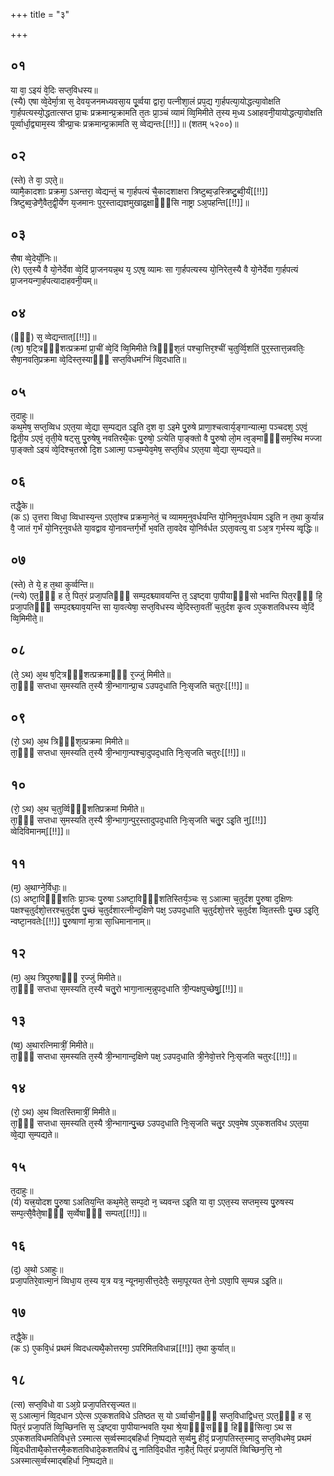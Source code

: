 +++
title = "३"

+++
## ०१
या वा᳘ ऽइयं वे᳘दिः सप्त᳘विधस्य॥  
(स्यै) एषा व्वे᳘देर्मा᳘त्रा स᳘ देवय᳘जनमध्यवसा᳘य पू᳘र्व्वया द्वारा᳘ पत्नीशा᳘लं प्रप᳘द्य गा᳘र्हपत्या᳘योद्धत्या᳘वोक्षति गा᳘र्हपत्यस्यो᳘द्धतात्सप्त प्रा᳘चः प्रक्रमान्प्र᳘क्रामति त᳘तः प्रा᳘ञ्चं व्यामं व्वि᳘मिमीते त᳘स्य म᳘ध्य ऽआहवनी᳘यायोद्धत्या᳘वोक्षति पूर्व्वार्धा᳘द्व्याम᳘स्य त्रीन्प्रा᳘चः प्रक्रमान्प्र᳘क्रामति स᳘ व्वेद्यन्तः[[!!]]॥ (शतम् ५२००)॥  
## ०२
(स्ते) ते वा᳘ ऽएते᳘॥  
व्यामै᳘कादशाः प्रक्रमा᳘ ऽअन्तरा᳘ व्वेद्यन्तं᳘ च गा᳘र्हपत्यं चै᳘कादशाक्षरा त्रिष्टुब्व᳘ज्रस्त्रिष्टु᳘ब्वी᳘र्यं[[!!]] त्रिष्टुब्व᳘ज्रेणै᳘वैत᳘द्वी᳘र्येण य᳘जमानः पुर᳘स्ताद्यज्ञमुखाद्र᳘क्षाᳫँ᳭सि नाष्ट्रा ऽअ᳘पहन्ति[[!!]]॥  
## ०३
सैषा व्वे᳘देर्यो᳘निः॥  
(रे) एत᳘स्यै वै यो᳘नेर्देवा व्वे᳘दिं प्रा᳘जनयन्न᳘थ य᳘ ऽएष᳘ व्यामः सा गा᳘र्हपत्यस्य यो᳘निरेत᳘स्यै वै यो᳘नेर्देवा गा᳘र्हपत्यं प्रा᳘जनयन्गा᳘र्हपत्यादाहवनी᳘यम्॥  
## ०४
(ᳫँ᳭) स᳘ व्वेद्यन्तात्[[!!]]॥  
(त्ष᳘) ष᳘ट्त्रिᳫँ᳭शत्प्रक्रमां प्रा᳘चीं व्वे᳘दिं व्वि᳘मिमीते त्रिᳫँ᳭श᳘तं पश्चा᳘त्तिर᳘श्चीं च᳘तुर्व्वि᳘शतिं पुर᳘स्तात्त᳘न्नवतिः᳘ सैषा᳘नवति᳘प्रक्रमा व्वे᳘दिस्त᳘स्याᳫँ᳭ सप्त᳘विधमग्निं व्वि᳘दधाति॥  
## ०५
त᳘दाहुः॥  
कथ᳘मेष᳘ सप्त᳘व्विध ऽएत᳘या व्वे᳘द्या स᳘म्पद्यत ऽइ᳘ति द᳘श वा᳘ ऽइमे पु᳘रुषे प्राणा᳘श्चत्वार्य᳘ङ्गान्यात्मा᳘ पञ्चदश᳘ ऽएवं᳘ द्विती᳘य ऽएवं᳘ तृती᳘ये षट्सु पु᳘रुषेषु नवतिरथै᳘कः पु᳘रुषो᳘ ऽत्येति पा᳘ङ्क्तो वै पु᳘रुषो लो᳘म त्व᳘ङ्माᳫँ᳭सम᳘स्थि मज्जा पा᳘ङ्क्तो ऽइयं व्वे᳘दिश्च᳘तस्रो दि᳘श ऽआत्मा᳘ पञ्च᳘म्येव᳘मेष᳘ सप्त᳘विध ऽएत᳘या व्वे᳘द्या स᳘म्पद्यते॥  
## ०६
तद्धै᳘के॥  
(क ऽ) उ᳘त्तरा व्विधा᳘ व्विधास्य᳘न्त ऽएतां᳘श्च प्रक्रमा᳘नेतं᳘ च व्यामम᳘नुवर्धयन्ति यो᳘निम᳘नुवर्धयाम ऽइ᳘ति न त᳘था कुर्यान्न वै᳘ जातं ग᳘र्भं यो᳘निर᳘नुवर्धते या᳘वद्वाव यो᳘नावन्तर्ग᳘र्भो भ᳘वति ता᳘वदेव यो᳘निर्वर्धत ऽएता᳘वत्यु वा ऽअ᳘त्र ग᳘र्भस्य व्वृ᳘द्धिः॥  
## ०७
(स्ते) ते ये᳘ ह त᳘था कुर्व्वन्ति॥  
(न्त्ये) एत᳘ᳫँ᳘ ह ते᳘ पित᳘रं प्रजा᳘पतिᳫँ᳭ सम्प᳘दश्च्यावयन्ति त᳘ ऽइष्ट्वा पा᳘पीयाᳫँ᳭सो भवन्ति पित᳘रᳫँ᳭ हि᳘ प्रजा᳘पतिᳫँ᳭ सम्प᳘दश्च्याव᳘यन्ति सा या᳘वत्येषा᳘ सप्त᳘विधस्य व्वे᳘दिस्ता᳘वतीं च᳘तुर्दश कृ᳘त्व ऽए᳘कशतविधस्य व्वे᳘दिं व्वि᳘मिमीते᳘॥  
## ०८
(ते᳘ ऽथ) अ᳘थ ष᳘ट्त्रिᳫँ᳭शत्प्रक्रमाᳫँ᳭ र᳘ज्जुं मिमीते॥  
ता᳘ᳫँ᳘ सप्तधा स᳘मस्यति त᳘स्यै त्री᳘न्भागान्प्रा᳘च ऽउपद᳘धाति निः᳘सृजति चतुरः[[!!]]॥  
## ०९
(रो᳘ ऽथ) अ᳘थ त्रिᳫँ᳭श᳘त्प्रक्रमा मिमीते॥  
ता᳘ᳫँ᳘ सप्तधा स᳘मस्यति त᳘स्यै त्री᳘न्भागा᳘न्पश्चा᳘दुपद᳘धाति निः᳘सृजति चतुरः[[!!]]॥  
## १०
(रो᳘ ऽथ) अ᳘थ च᳘तुर्व्विᳫँ᳭शतिप्रक्रमां मिमीते॥  
ता᳘ᳫँ᳘ सप्तधा स᳘मस्यति त᳘स्यै त्री᳘न्भागा᳘न्पुर᳘स्तादुपद᳘धाति निः᳘सृजति चतु᳘र ऽइ᳘ति नु[[!!]] व्वेदिविमानम्[[!!]]॥  
## ११
(म᳘) अ᳘थाग्ने᳘र्विधाः᳘॥  
(ऽ) अष्टा᳘विᳫँ᳭शतिः प्रा᳘ञ्चः पु᳘रुषा ऽअष्टा᳘विᳫँ᳭शतिस्तिर्य᳘ञ्चः स᳘ ऽआत्मा च᳘तुर्दश पु᳘रुषा द᳘क्षिणः पक्षश्च᳘तुर्दशो᳘त्तरश्च᳘तुर्दश पु᳘च्छं च᳘तुर्दशारत्नीन्द᳘क्षिणे पक्ष᳘ ऽउपद᳘धाति च᳘तुर्दशो᳘त्तरे च᳘तुर्दश व्वि᳘तस्तीः पु᳘च्छ ऽइ᳘ति᳘ न्वष्टा᳘नवतेः[[!!]] पु᳘रुषाणां मा᳘त्रा सा᳘धिमानानाम्॥  
## १२
(म᳘) अ᳘थ त्रिपुरुषाᳫँ᳭ र᳘ज्जुं मिमीते॥  
ता᳘ᳫँ᳘ सप्तधा स᳘मस्यति त᳘स्यै चतु᳘रो भागा᳘नात्म᳘न्नुपद᳘धाति त्री᳘न्पक्षपुच्छेषु᳘[[!!]]॥  
## १३
(ष्व᳘) अ᳘थारत्निमात्रीं᳘ मिमीते॥  
ता᳘ᳫँ᳘ सप्तधा स᳘मस्यति त᳘स्यै त्री᳘न्भागान्द᳘क्षिणे पक्ष᳘ ऽउपद᳘धाति त्री᳘नेवो᳘त्तरे निः᳘सृजति चतुरः[[!!]]॥  
## १४
(रो᳘ ऽथ) अ᳘थ व्वितस्तिमात्रीं᳘ मिमीते॥  
ता᳘ᳫँ᳘ सप्तधा स᳘मस्यति त᳘स्यै त्री᳘न्भागान्पु᳘च्छ ऽउपद᳘धाति निः᳘सृजति चतु᳘र ऽएव᳘मेष ऽए᳘कशतविध ऽएत᳘या व्वे᳘द्या स᳘म्पद्यते॥  
## १५
त᳘दाहुः॥  
(र्य) यत्त्र᳘योदश पु᳘रुषा ऽअतिय᳘न्ति कथ᳘मेते᳘ सम्प᳘दो न᳘ च्यवन्त ऽइ᳘ति या वा᳘ ऽएत᳘स्य सप्तम᳘स्य पु᳘रुषस्य सम्प᳘त्सै᳘वैते᳘षाᳫँ᳭ स᳘र्व्वेषाᳫँ᳭ सम्पत्[[!!]]॥  
## १६
(द᳘) अ᳘थो ऽआहुः॥  
प्रजा᳘पतिरे᳘वात्मा᳘नं व्विधा᳘य त᳘स्य य᳘त्र यत्र᳘ न्यूनमा᳘सीत्त᳘देतैः᳘ समा᳘पूरयत ते᳘नो ऽएवा᳘पि स᳘म्पन्न ऽइ᳘ति॥  
## १७
तद्धै᳘के॥  
(क ऽ) ए᳘कवि᳘धं प्रथमं व्विदधत्यथै᳘कोत्तरमा᳘ ऽपरिमितविधान्न[[!!]] त᳘था कुर्यात्॥  
## १८
(त्स) सप्त᳘विधो वा ऽअ᳘ग्रे प्रजा᳘पतिरसृज्यत॥  
स᳘ ऽआत्मा᳘नं व्वि᳘दधान ऽऐत्स ऽए᳘कशतविधे ऽतिष्ठत स᳘ यो ऽर्व्वाची᳘नᳫँ᳭ सप्त᳘विधाद्विधत्त᳘ ऽएत᳘ᳫँ᳘ ह स᳘ पित᳘रं प्रजा᳘पतिं व्वि᳘च्छिनत्ति स᳘ ऽइष्ट्वा पा᳘पीयान्भवति य᳘था श्रे᳘याᳫँ᳭सᳫँ᳭ हिᳫँ᳭सित्वा᳘ ऽथ स ऽए᳘कशतविधमतिविध᳘त्ते ऽस्मात्स स᳘र्व्वस्माद्बहिर्धा नि᳘ष्पद्यते स᳘र्व्वमु᳘ हीदं᳘ प्रजा᳘पतिस्त᳘स्मादु सप्त᳘विधमेव᳘ प्रथमं व्वि᳘दधीताथै᳘कोत्तरमै᳘कशतविधादे᳘कशतविधं तु᳘ नातिवि᳘दधीत ना᳘हैतं᳘ पित᳘रं प्रजा᳘पतिं व्विच्छिन᳘त्ति᳘ नो ऽअस्मात्स᳘र्व्वस्माद्बहिर्धा नि᳘ष्पद्यते॥  
